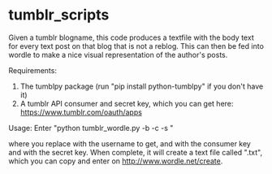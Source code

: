 # tumblr_scripts
Given a tumblr blogname, this code produces a textfile with the body text for every text post on that blog that is not a reblog.
This can then be fed into wordle to make a nice visual representation of the author's posts.

Requirements:
1) The tumblpy package (run "pip install python-tumblpy" if you don't have it)
2) A tumblr API consumer and secret key, which you can get here: https://www.tumblr.com/oauth/apps

Usage:
Enter "python tumblr_wordle.py -b <blog> -c <conusmer key> -s <secret key>"

where you replace <blog> with the username to get, and <consumer key> with the consumer key and <secret key> with the secret key.
When complete, it will create a text file called "<blog>.txt", which you can copy and enter on http://www.wordle.net/create.

